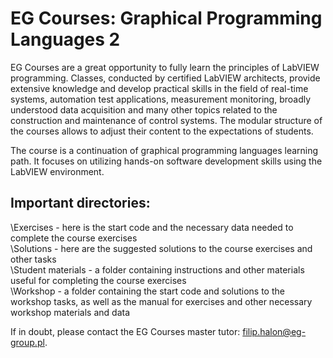 # EG Courses: Graphical Programming Languages 2

EG Courses are a great opportunity to fully learn the principles of LabVIEW programming. Classes, conducted by certified LabVIEW architects, provide extensive knowledge and develop practical skills in the field of real-time systems, automation test applications, measurement monitoring, broadly understood data acquisition and many other topics related to the construction and maintenance of control systems. The modular structure of the courses allows to adjust their content to the expectations of students.

The course is a continuation of graphical programming languages learning path. It focuses on utilizing hands-on software development skills using the LabVIEW environment.

## Important directories:<br />
\Exercises - here is the start code and the necessary data needed to complete the course exercises<br />
\Solutions - here are the suggested solutions to the course exercises and other tasks<br />
\Student materials - a folder containing instructions and other materials useful for completing the course exercises<br />
\Workshop - a folder containing the start code and solutions to the workshop tasks, as well as the manual for exercises and other necessary workshop materials and data<br />

If in doubt, please contact the EG Courses master tutor: filip.halon@eg-group.pl.
